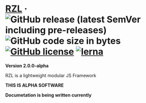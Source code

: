 # [RZL](https://raziel.dev) &middot; ![GitHub release (latest SemVer including pre-releases)](https://img.shields.io/github/v/release/Raziel2244/rzl?logo=github&logoColor=white&sort=semver) ![GitHub code size in bytes](https://img.shields.io/github/languages/code-size/Raziel2244/rzl) [![GitHub license](https://img.shields.io/github/license/Raziel2244/rzl)](https://github.com/Raziel2244/rzl) [![lerna](https://img.shields.io/badge/maintained%20with-lerna-cc00ff.svg)](https://lerna.js.org/)

**Version 2.0.0-alpha**

RZL is a lightweight modular JS Framework

**THIS IS ALPHA SOFTWARE**

__Documetation is being written currently__

